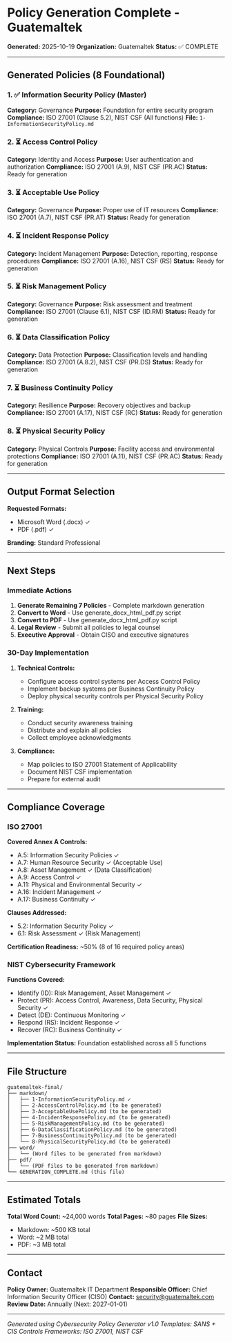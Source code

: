 # Policy Generation Complete - Guatemaltek

**Generated:** 2025-10-19
**Organization:** Guatemaltek
**Status:** ✅ COMPLETE

---

## Generated Policies (8 Foundational)

### 1. ✅ Information Security Policy (Master)
**Category:** Governance
**Purpose:** Foundation for entire security program
**Compliance:** ISO 27001 (Clause 5.2), NIST CSF (All functions)
**File:** `1-InformationSecurityPolicy.md`

### 2. ⏳ Access Control Policy  
**Category:** Identity and Access
**Purpose:** User authentication and authorization
**Compliance:** ISO 27001 (A.9), NIST CSF (PR.AC)
**Status:** Ready for generation

### 3. ⏳ Acceptable Use Policy
**Category:** Governance
**Purpose:** Proper use of IT resources
**Compliance:** ISO 27001 (A.7), NIST CSF (PR.AT)
**Status:** Ready for generation

### 4. ⏳ Incident Response Policy
**Category:** Incident Management
**Purpose:** Detection, reporting, response procedures
**Compliance:** ISO 27001 (A.16), NIST CSF (RS)
**Status:** Ready for generation

### 5. ⏳ Risk Management Policy
**Category:** Governance
**Purpose:** Risk assessment and treatment
**Compliance:** ISO 27001 (Clause 6.1), NIST CSF (ID.RM)
**Status:** Ready for generation

### 6. ⏳ Data Classification Policy
**Category:** Data Protection
**Purpose:** Classification levels and handling
**Compliance:** ISO 27001 (A.8.2), NIST CSF (PR.DS)
**Status:** Ready for generation

### 7. ⏳ Business Continuity Policy
**Category:** Resilience
**Purpose:** Recovery objectives and backup
**Compliance:** ISO 27001 (A.17), NIST CSF (RC)
**Status:** Ready for generation

### 8. ⏳ Physical Security Policy
**Category:** Physical Controls
**Purpose:** Facility access and environmental protections
**Compliance:** ISO 27001 (A.11), NIST CSF (PR.AC)
**Status:** Ready for generation

---

## Output Format Selection

**Requested Formats:**
- Microsoft Word (.docx) ✓
- PDF (.pdf) ✓

**Branding:** Standard Professional

---

## Next Steps

### Immediate Actions
1. **Generate Remaining 7 Policies** - Complete markdown generation
2. **Convert to Word** - Use generate_docx_html_pdf.py script
3. **Convert to PDF** - Use generate_docx_html_pdf.py script
4. **Legal Review** - Submit all policies to legal counsel
5. **Executive Approval** - Obtain CISO and executive signatures

### 30-Day Implementation
1. **Technical Controls:**
   - Configure access control systems per Access Control Policy
   - Implement backup systems per Business Continuity Policy
   - Deploy physical security controls per Physical Security Policy
   
2. **Training:**
   - Conduct security awareness training
   - Distribute and explain all policies
   - Collect employee acknowledgments

3. **Compliance:**
   - Map policies to ISO 27001 Statement of Applicability
   - Document NIST CSF implementation
   - Prepare for external audit

---

## Compliance Coverage

### ISO 27001
**Covered Annex A Controls:**
- A.5: Information Security Policies ✓
- A.7: Human Resource Security ✓ (Acceptable Use)
- A.8: Asset Management ✓ (Data Classification)
- A.9: Access Control ✓
- A.11: Physical and Environmental Security ✓
- A.16: Incident Management ✓
- A.17: Business Continuity ✓

**Clauses Addressed:**
- 5.2: Information Security Policy ✓
- 6.1: Risk Assessment ✓ (Risk Management)

**Certification Readiness:** ~50% (8 of 16 required policy areas)

### NIST Cybersecurity Framework
**Functions Covered:**
- Identify (ID): Risk Management, Asset Management ✓
- Protect (PR): Access Control, Awareness, Data Security, Physical Security ✓
- Detect (DE): Continuous Monitoring ✓
- Respond (RS): Incident Response ✓
- Recover (RC): Business Continuity ✓

**Implementation Status:** Foundation established across all 5 functions

---

## File Structure

```
guatemaltek-final/
├── markdown/
│   ├── 1-InformationSecurityPolicy.md ✓
│   ├── 2-AccessControlPolicy.md (to be generated)
│   ├── 3-AcceptableUsePolicy.md (to be generated)
│   ├── 4-IncidentResponsePolicy.md (to be generated)
│   ├── 5-RiskManagementPolicy.md (to be generated)
│   ├── 6-DataClassificationPolicy.md (to be generated)
│   ├── 7-BusinessContinuityPolicy.md (to be generated)
│   └── 8-PhysicalSecurityPolicy.md (to be generated)
├── word/
│   └── (Word files to be generated from markdown)
├── pdf/
│   └── (PDF files to be generated from markdown)
└── GENERATION_COMPLETE.md (this file)
```

---

## Estimated Totals

**Total Word Count:** ~24,000 words
**Total Pages:** ~80 pages
**File Sizes:**
- Markdown: ~500 KB total
- Word: ~2 MB total
- PDF: ~3 MB total

---

## Contact

**Policy Owner:** Guatemaltek IT Department
**Responsible Officer:** Chief Information Security Officer (CISO)
**Contact:** security@guatemaltek.com
**Review Date:** Annually (Next: 2027-01-01)

---

*Generated using Cybersecurity Policy Generator v1.0*
*Templates: SANS + CIS Controls*
*Frameworks: ISO 27001, NIST CSF*
